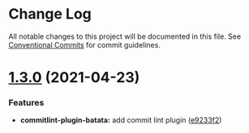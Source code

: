 # Change Log

All notable changes to this project will be documented in this file.
See [Conventional Commits](https://conventionalcommits.org) for commit guidelines.

# [1.3.0](https://github.com/zeyuri/js-ts-monorepos/compare/v1.2.0...v1.3.0) (2021-04-23)


### Features

* **commitlint-plugin-batata:** add commit lint plugin ([e9233f2](https://github.com/zeyuri/js-ts-monorepos/commit/e9233f2ff5e7af2a1a2717ef617cb481c60248bd))
